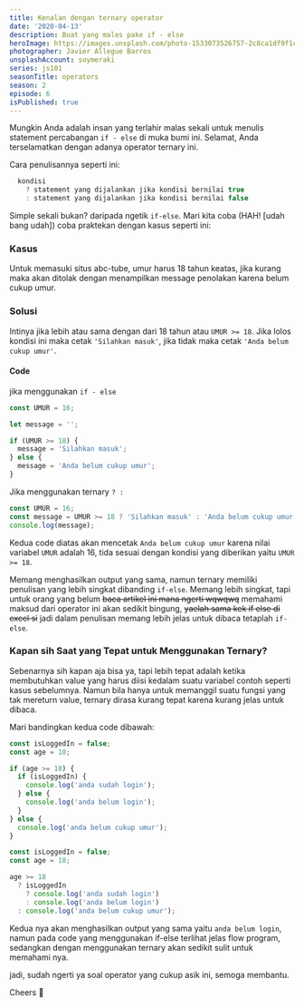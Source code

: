 ```yaml
---
title: Kenalan dengan ternary operator
date: '2020-04-13'
description: Buat yang males pake if - else
heroImage: https://images.unsplash.com/photo-1533073526757-2c8ca1df9f1c?ixlib=rb-1.2.1&ixid=eyJhcHBfaWQiOjEyMDd9&auto=format&fit=crop&w=1350&q=80
photographer: Javier Allegue Barros
unsplashAccount: soymeraki
series: js101
seasonTitle: operators
season: 2
episode: 6
isPublished: true
---
```


Mungkin Anda adalah insan yang terlahir malas sekali untuk menulis statement percabangan `if - else` di muka bumi ini. Selamat, Anda terselamatkan dengan adanya operator ternary ini.

Cara penulisannya seperti ini:

```js
  kondisi
    ? statement yang dijalankan jika kondisi bernilai true
    : statement yang dijalankan jika kondisi bernilai false
```

Simple sekali bukan? daripada ngetik `if-else`. Mari kita coba (HAH! [udah bang udah]) coba praktekan dengan kasus seperti ini:

### Kasus

Untuk memasuki situs abc-tube, umur harus 18 tahun keatas, jika kurang maka akan ditolak dengan menampilkan message penolakan karena belum cukup umur.

### Solusi

Intinya jika lebih atau sama dengan dari 18 tahun atau `UMUR >= 18`. Jika lolos kondisi ini maka cetak `'Silahkan masuk'`, jika tidak maka cetak `'Anda belum cukup umur'`.

#### Code

jika menggunakan `if - else`

```js
const UMUR = 16;

let message = '';

if (UMUR >= 18) {
  message = 'Silahkan masuk';
} else {
  message = 'Anda belum cukup umur';
}
```

Jika menggunakan ternary `? :`

```js
const UMUR = 16;
const message = UMUR >= 18 ? 'Silahkan masuk' : 'Anda belum cukup umur';
console.log(message);
```

Kedua code diatas akan mencetak `Anda belum cukup umur` karena nilai variabel `UMUR` adalah 16, tida sesuai dengan kondisi yang diberikan yaitu `UMUR >= 18`.

Memang menghasilkan output yang sama, namun ternary memiliki penulisan yang lebih singkat dibanding `if-else`. Memang lebih singkat, tapi untuk orang yang belum ~~baca artikel ini mana ngerti wqwqwq~~ memahami maksud dari operator ini akan sedikit bingung, ~~yaelah sama kek if else di excel si~~ jadi dalam penulisan memang lebih jelas untuk dibaca tetaplah `if-else`.

### Kapan sih Saat yang Tepat untuk Menggunakan Ternary?

Sebenarnya sih kapan aja bisa ya, tapi lebih tepat adalah ketika membutuhkan value yang harus diisi kedalam suatu variabel contoh seperti kasus sebelumnya. Namun bila hanya untuk memanggil suatu fungsi yang tak mereturn value, ternary dirasa kurang tepat karena kurang jelas untuk dibaca.

Mari bandingkan kedua code dibawah:

```js
const isLoggedIn = false;
const age = 18;

if (age >= 18) {
  if (isLoggedIn) {
    console.log('anda sudah login');
  } else {
    console.log('anda belum login');
  }
} else {
  console.log('anda belum cukup umur');
}
```

```js
const isLoggedIn = false;
const age = 18;

age >= 18
  ? isLoggedIn
    ? console.log('anda sudah login')
    : console.log('anda belum login')
  : console.log('anda belum cukup umur');
```

Kedua nya akan menghasilkan output yang sama yaitu `anda belum login`, namun pada code yang menggunakan if-else terlihat jelas flow program, sedangkan dengan menggunakan ternary akan sedikit sulit untuk memahami nya.

jadi, sudah ngerti ya soal operator yang cukup asik ini, semoga membantu.

Cheers 🥂

